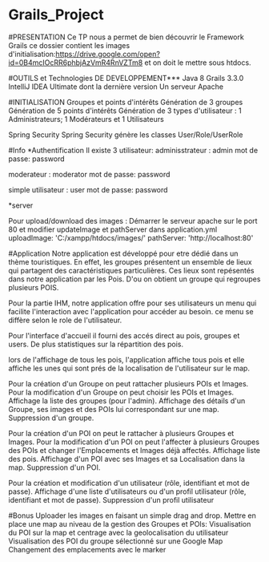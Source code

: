 # Grails_Project

#PRESENTATION
Ce TP nous a permet de bien découvrir le Framework Grails
ce dossier contient les images d'initialisation:https://drive.google.com/open?id=0B4mcIOcRR6phbjAzVmR4RnVZTm8  et on doit le mettre sous htdocs.

#OUTILS et Technologies DE DEVELOPPEMENT***
Java 8
Grails 3.3.0
IntelliJ IDEA Ultimate dont la dernière version
Un serveur Apache


#INITIALISATION
Groupes et points d'intérêts 
Génération de 3 groupes
Génération de 5 points d'intérêts
Génération de 3 types d'utilisateur : 1 Administrateurs; 1 Modérateurs et 1 Utilisateurs

Spring Security
Spring Security génère les classes User/Role/UserRole

#Info
*Authentification
Il existe 3 utilisateur:
adminisstrateur : admin 
mot de passe: password

moderateur : moderator
mot de passe: password

simple utilisateur : user 
mot de passe: password

*server

Pour upload/download des images : Démarrer le serveur apache sur le port 80 et modifier updateImage et pathServer dans application.yml
uploadImage: 'C:/xampp/htdocs/images/'
pathServer: 'http://localhost:80'


#Application
Notre application est développé pour etre dédié dans un thème touristiques.
En effet, les groupes présentent un ensemble de lieux qui partagent des caractéristiques particulières.
Ces lieux sont repésentés dans notre application par les Pois.
D'ou on obtient un groupe qui regroupes plusieurs POIS.

Pour la partie IHM, notre application offre pour ses utilisateurs un menu qui facilite l'interaction avec l'application pour accéder au besoin.
ce menu se diffère selon le role de l'utilisateur.

Pour l'interface d'accueil il fourni des accés direct au pois, groupes et users.
De plus statistiques sur la répartition des pois.

lors de l'affichage de tous les pois, l'application affiche tous pois et elle affiche les unes qui sont prés de la localisation de l'utilisateur sur le map.

Pour la création d'un Groupe on peut rattacher plusieurs POIs et Images.
Pour la modification d'un Groupe on peut choisir les POIs et Images.
Affichage la liste des groupes (pour l'admin).
Affichage des détails d'un Groupe, ses images et des POIs lui correspondant sur une map.
Suppression d'un groupe.

  
Pour la création d'un POI on peut le rattacher à plusieurs Groupes et Images.
Pour la modification d'un POI on peut l'affecter à plusieurs Groupes des POIs et changer l'Emplacements et Images déjà affectés.
Affichage liste des pois. 
Affichage d'un POI avec ses Images et sa Localisation dans la map.
Suppression d'un POI. 


Pour la création et modification d'un utilisateur (rôle, identifiant et mot de passe).
Affichage d'une liste d'utilisateurs ou d'un profil utilisateur (rôle, identifiant et mot de passe).
Suppression d'un profil utilisateur


#Bonus
Uploader les images en faisant un simple drag and drop. 
Mettre en place une map au niveau de la gestion des Groupes et POIs:
Visualisation du POI sur la map et centrage avec la geolocalisation du utilisateur
Visualisation des POI du groupe sélectionné sur une Google Map 
Changement des emplacements avec le marker  
